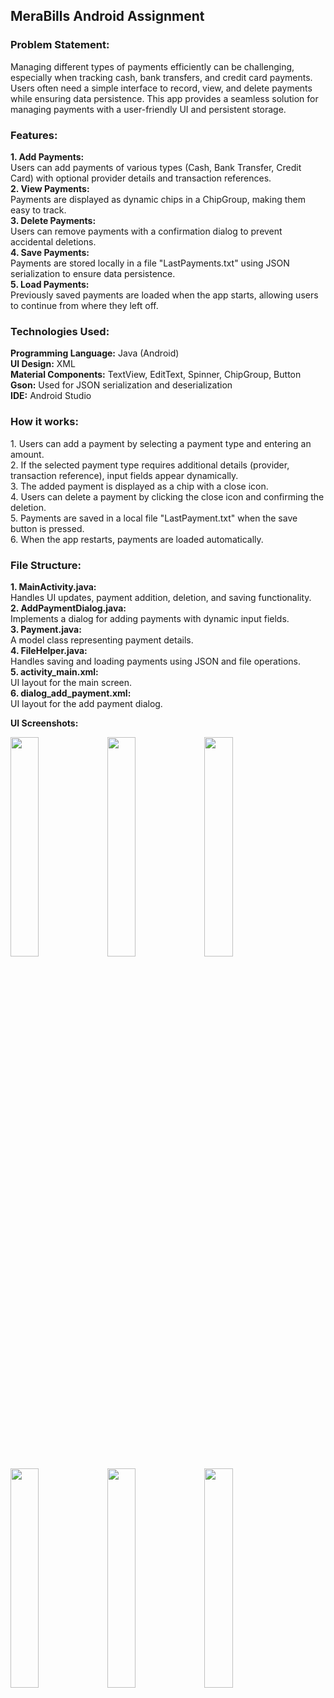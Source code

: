 <h2>MeraBills Android Assignment</h2>

<h3>Problem Statement:</h3>
Managing different types of payments efficiently can be challenging, especially when tracking cash, bank transfers, and credit card payments. Users often need a simple interface to record, view, and delete payments while ensuring data persistence. This app provides a seamless solution for managing payments with a user-friendly UI and persistent storage.

<h3>Features:</h3>
<b>1. Add Payments:</b> <br>
Users can add payments of various types (Cash, Bank Transfer, Credit Card) with optional provider details and transaction references. <br>
<b>2. View Payments:</b> <br>
Payments are displayed as dynamic chips in a ChipGroup, making them easy to track. <br>
<b>3. Delete Payments:</b> <br>
Users can remove payments with a confirmation dialog to prevent accidental deletions. <br>
<b>4. Save Payments:</b> <br>
Payments are stored locally in a file "LastPayments.txt" using JSON serialization to ensure data persistence. <br>
<b>5. Load Payments:</b> <br>
Previously saved payments are loaded when the app starts, allowing users to continue from where they left off. <br>

<h3>Technologies Used:</h3>
<b>Programming Language:</b> Java (Android) <br>
<b>UI Design:</b> XML <br>
<b>Material Components:</b> TextView, EditText, Spinner, ChipGroup, Button <br>
<b>Gson:</b> Used for JSON serialization and deserialization <br>
<b>IDE:</b> Android Studio <br>

<h3>How it works:</h3>
1. Users can add a payment by selecting a payment type and entering an amount. <br>
2. If the selected payment type requires additional details (provider, transaction reference), input fields appear dynamically. <br>
3. The added payment is displayed as a chip with a close icon. <br>
4. Users can delete a payment by clicking the close icon and confirming the deletion. <br>
5. Payments are saved in a local file "LastPayment.txt" when the save button is pressed. <br>
6. When the app restarts, payments are loaded automatically. <br>

<h3>File Structure:</h3>
<b>1. MainActivity.java:</b> <br>
Handles UI updates, payment addition, deletion, and saving functionality. <br>
<b>2. AddPaymentDialog.java:</b> <br>
Implements a dialog for adding payments with dynamic input fields. <br>
<b>3. Payment.java:</b> <br>
A model class representing payment details. <br>
<b>4. FileHelper.java:</b> <br>
Handles saving and loading payments using JSON and file operations. <br>
<b>5. activity_main.xml:</b> <br> 
UI layout for the main screen. <br>
<b>6. dialog_add_payment.xml:</b> <br> 
UI layout for the add payment dialog. <br>

<b>UI Screenshots:</b>

<img src="https://github.com/coderehan/MeraBills-Android-Assignment/assets/75351694/0978e9dc-1cfd-4525-bdd8-1226fc2c7c49.jpg" width=30% height=30%> <img src="https://github.com/coderehan/MeraBills-Android-Assignment/assets/75351694/1214dc2a-2852-425f-b6cf-de1e196d003a.jpg" width=30% height=30%>
<img src="https://github.com/coderehan/MeraBills-Android-Assignment/assets/75351694/6f67cdf7-c385-42fa-916d-86cdea9e98f5.jpg" width=30% height=30%> <img src="https://github.com/coderehan/MeraBills-Android-Assignment/assets/75351694/645585fb-b482-44a5-8a78-18b63594ea93.jpg" width=30% height=30%>  <img src="https://github.com/coderehan/MeraBills-Android-Assignment/assets/75351694/ad9ea15d-8060-446c-b8e7-65026c437482.jpg" width=30% height=30%>  <img src="https://github.com/coderehan/MeraBills-Android-Assignment/assets/75351694/87089c7a-557f-4553-b789-d6ff80f844e0.jpg" width=30% height=30%>

